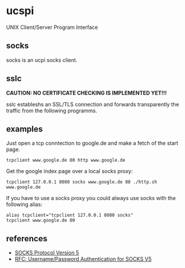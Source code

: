 # ucspi

UNIX Client/Server Program Interface

## socks

socks is an ucpi socks client.

## sslc

**CAUTION: NO CERTIFICATE CHECKING IS IMPLEMENTED YET!!!**

sslc estableshs an SSL/TLS connection and forwards transparently the traffic
from the following programms.

## examples

Just open a tcp conntection to google.de and make a fetch of
the start page.

```shell
tcpclient www.google.de 80 http www.google.de
```

Get the google index page over a local socks proxy:

```shell
tcpclient 127.0.0.1 8080 socks www.google.de 80 ./http.sh www.google.de
```

If you have to use a socks proxy you could always use socks with the following
alias:

```shellscript
alias tcpclient="tcpclient 127.0.0.1 8080 socks"
tcpclient www.google.de 80
```

## references
 * [SOCKS Protocol Version 5](http://tools.ietf.org/html/rfc1928)
 * [RFC: Username/Password Authentication for SOCKS V5](https://tools.ietf.org/html/rfc1929)
